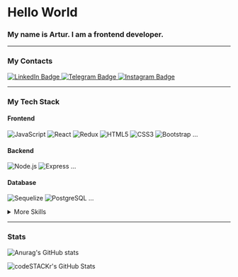 # Hello World

### My name is Artur. I am a frontend developer.
***

### My Contacts
<div id="badges">
  <a href="https://www.linkedin.com/in/artur-ohanyan-987485160">
    <img src="https://img.shields.io/badge/-LinkedIn-000?&logo=LinkedIn" alt="LinkedIn Badge"/>
  </a>
  <a href="https://t.me/artur_ohanyan">
    <img src="https://img.shields.io/badge/-Telegram-000?&logo=Telegram" alt="Telegram Badge"/>
  </a>
  <a href="https://www.instagram.com/_artur_ohanyan/">
    <img src="https://img.shields.io/badge/-Instagram-000?&logo=Instagram" alt="Instagram Badge"/>
  </a>
</div>

***

### My Tech Stack

#### Frontend
![JavaScript](https://img.shields.io/badge/-JavaScript-000?&logo=JavaScript)
![React](https://img.shields.io/badge/-React-000?&logo=React)
![Redux](https://img.shields.io/badge/-Redux-000?&logo=Redux)
![HTML5](https://img.shields.io/badge/-HTML5-000?&logo=HTML5)
![CSS3](https://img.shields.io/badge/-CSS3-000?&logo=CSS3)
![Bootstrap](https://img.shields.io/badge/-Bootstrap-000?&logo=Bootstrap)
...
#### Backend
![Node.js](https://img.shields.io/badge/-Node.js-000?&logo=Node.js)
![Express](https://img.shields.io/badge/-Express-000?&logo=Express)
...
#### Database
![Sequelize](https://img.shields.io/badge/-Sequelize-000?&logo=Sequelize)
![PostgreSQL](https://img.shields.io/badge/-PostgreSQL-000?&logo=PostgreSQL)
...

<details>
<summary>More Skills</summary>

![JEST](https://img.shields.io/badge/-JEST-000?&logo=JEST)
![GitHub](https://img.shields.io/badge/-GitHub-000?&logo=GitHub)
![Visual Studio Code](https://img.shields.io/badge/-Visual%20Studio%20Code-000?&logo=Visual%20Studio%20Code)
![Slack](https://img.shields.io/badge/-Slack-000?&logo=Slack)
...
</details>

***

### Stats
![Anurag's GitHub stats](https://github-readme-stats.vercel.app/api?username=arturohanyan1&show_icons=true&theme=radical)

<img alt="codeSTACKr's GitHub Stats" src="https://github-readme-stats.vercel.app/api/top-langs/?username=arturohanyan1&langs_count=8&layout=compact" />

